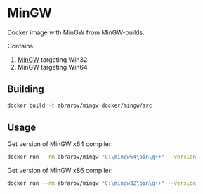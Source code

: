 # MinGW
 
Docker image with MinGW from MinGW-builds. 

Contains:

1. [MinGW](https://sourceforge.net/projects/mingw-w64/files/Toolchains%20targetting%20Win32/Personal%20Builds/mingw-builds/) targeting Win32
1. MinGW targeting Win64

## Building

```bash
docker build -t abrarov/mingw docker/mingw/src
```

## Usage

Get version of MinGW x64 compiler:

```bash
docker run --rm abrarov/mingw "C:\mingw64\bin\g++" --version
```

Get version of MinGW x86 compiler:

```bash
docker run --rm abrarov/mingw "C:\mingw32\bin\g++" --version
```
